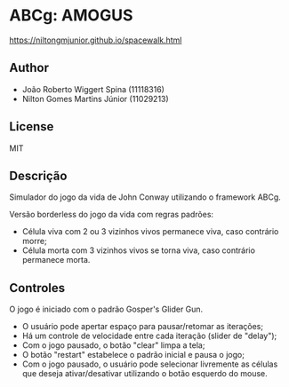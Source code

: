 # ABCg: AMOGUS

https://niltongmjunior.github.io/spacewalk.html

## Author

  - João Roberto Wiggert Spina  (11118316)
  - Nilton Gomes Martins Júnior (11029213)

## License

MIT

## Descrição

Simulador do jogo da vida de John Conway utilizando o framework ABCg.

Versão borderless do jogo da vida com regras padrões:

  - Célula viva com 2 ou 3 vizinhos vivos permanece viva, caso contrário morre;
  - Célula morta com 3 vizinhos vivos se torna viva, caso contrário permanece morta.

## Controles

O jogo é iniciado com o padrão Gosper's Glider Gun. 

  - O usuário pode apertar espaço para pausar/retomar as iterações;
  - Há um controle de velocidade entre cada iteração (slider de "delay");
  - Com o jogo pausado, o botão "clear" limpa a tela;
  - O botão "restart" estabelece o padrão inicial e pausa o jogo;
  - Com o jogo pausado, o usuário pode selecionar livremente as células que deseja ativar/desativar utilizando o botão esquerdo do mouse.
